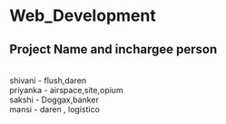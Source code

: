 # Web_Development


## Project Name and inchargee person <br>
<br>
shivani - flush,daren <br>
priyanka - airspace,site,opium <br>
sakshi - Doggax,banker <br>
mansi - daren , logistico <br>
